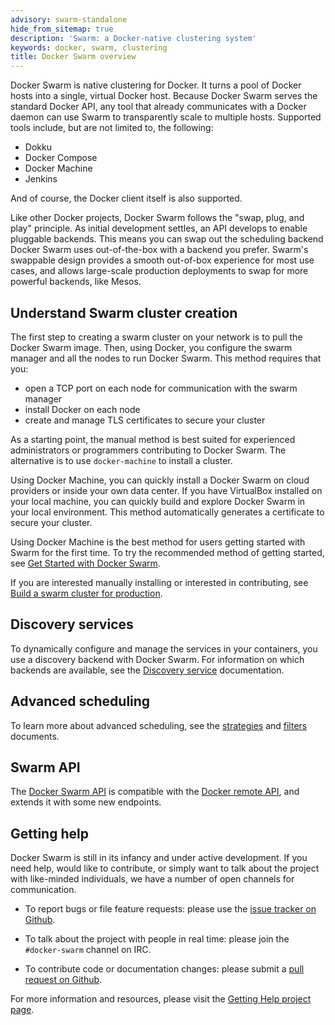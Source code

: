 ```yaml
---
advisory: swarm-standalone
hide_from_sitemap: true
description: 'Swarm: a Docker-native clustering system'
keywords: docker, swarm, clustering
title: Docker Swarm overview
---
```


Docker Swarm is native clustering for Docker. It turns a pool of Docker hosts
into a single, virtual Docker host. Because Docker Swarm serves the standard
Docker API, any tool that already communicates with a Docker daemon can use
Swarm to transparently scale to multiple hosts. Supported tools include, but
are not limited to, the following:

- Dokku
- Docker Compose
- Docker Machine
- Jenkins

And of course, the Docker client itself is also supported.

Like other Docker projects, Docker Swarm follows the "swap, plug, and play"
principle. As initial development settles, an API develops to enable
pluggable backends. This means you can swap out the scheduling backend
Docker Swarm uses out-of-the-box with a backend you prefer. Swarm's swappable design provides a smooth out-of-box experience for most use cases, and allows large-scale production deployments to swap for more powerful backends, like Mesos.

## Understand Swarm cluster creation

The first step to creating a swarm cluster on your network is to pull the Docker Swarm image. Then, using Docker, you configure the swarm manager and all the nodes to run Docker Swarm. This method requires that you:

* open a TCP port on each node for communication with the swarm manager
* install Docker on each node
* create and manage TLS certificates to secure your cluster

As a starting point, the manual method is best suited for experienced
administrators or programmers contributing to Docker Swarm. The alternative is
to use `docker-machine` to install a cluster.

Using Docker Machine, you can quickly install a Docker Swarm on cloud providers
or inside your own data center. If you have VirtualBox installed on your local
machine, you can quickly build and explore Docker Swarm in your local
environment. This method automatically generates a certificate to secure your
cluster.

Using Docker Machine is the best method for users getting started with Swarm for the first time. To try the recommended method of getting started, see [Get Started with Docker Swarm](install-w-machine.md).

If you are interested manually installing or interested in contributing, see [Build a swarm cluster for production](install-manual.md).

## Discovery services

To dynamically configure and manage the services in your containers, you use a discovery backend with Docker Swarm. For information on which backends are available, see the [Discovery service](discovery.md) documentation.

## Advanced scheduling

To learn more about advanced scheduling, see the
[strategies](scheduler/strategy.md) and [filters](scheduler/filter.md)
documents.

## Swarm API

The [Docker Swarm API](swarm-api.md) is compatible with the
[Docker remote API](/engine/api/index.md), and extends it with some new
endpoints.

## Getting help

Docker Swarm is still in its infancy and under active development. If you need
help, would like to contribute, or simply want to talk about the project with
like-minded individuals, we have a number of open channels for communication.

* To report bugs or file feature requests: please use the [issue tracker on Github](https://github.com/docker/swarm/issues).

* To talk about the project with people in real time: please join the `#docker-swarm` channel on IRC.

* To contribute code or documentation changes: please submit a [pull request on Github](https://github.com/docker/swarm/pulls).

For more information and resources, please visit the [Getting Help project page](/opensource/get-help/).
